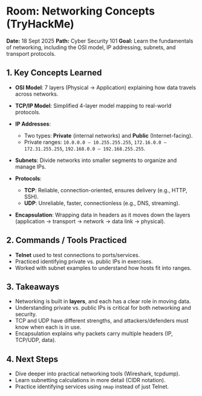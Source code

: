 # Room: Networking Concepts (TryHackMe)

**Date:** 18 Sept 2025
**Path:** Cyber Security 101
**Goal:** Learn the fundamentals of networking, including the OSI model, IP addressing, subnets, and transport protocols.

## 1. Key Concepts Learned

* **OSI Model**: 7 layers (Physical → Application) explaining how data travels across networks.
* **TCP/IP Model**: Simplified 4-layer model mapping to real-world protocols.
* **IP Addresses**:

  * Two types: **Private** (internal networks) and **Public** (Internet-facing).
  * Private ranges: `10.0.0.0 – 10.255.255.255`, `172.16.0.0 – 172.31.255.255`, `192.168.0.0 – 192.168.255.255`.
* **Subnets**: Divide networks into smaller segments to organize and manage IPs.
* **Protocols**:

  * **TCP**: Reliable, connection-oriented, ensures delivery (e.g., HTTP, SSH).
  * **UDP**: Unreliable, faster, connectionless (e.g., DNS, streaming).
* **Encapsulation**: Wrapping data in headers as it moves down the layers (application → transport → network → data link → physical).

## 2. Commands / Tools Practiced

* **Telnet** used to test connections to ports/services.
* Practiced identifying private vs. public IPs in exercises.
* Worked with subnet examples to understand how hosts fit into ranges.

## 3. Takeaways

* Networking is built in **layers**, and each has a clear role in moving data.
* Understanding private vs. public IPs is critical for both networking and security.
* TCP and UDP have different strengths, and attackers/defenders must know when each is in use.
* Encapsulation explains why packets carry multiple headers (IP, TCP/UDP, data).

## 4. Next Steps

* Dive deeper into practical networking tools (Wireshark, tcpdump).
* Learn subnetting calculations in more detail (CIDR notation).
* Practice identifying services using `nmap` instead of just Telnet.
